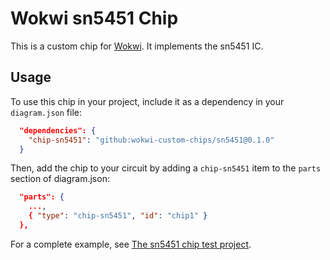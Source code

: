 # Wokwi sn5451 Chip

This is a custom chip for [Wokwi](https://wokwi.com/). It implements the sn5451 IC.

## Usage

To use this chip in your project, include it as a dependency in your `diagram.json` file:

```json
  "dependencies": {
    "chip-sn5451": "github:wokwi-custom-chips/sn5451@0.1.0"
  }
```

Then, add the chip to your circuit by adding a `chip-sn5451` item to the `parts` section of diagram.json:

```json
  "parts": {
    ...,
    { "type": "chip-sn5451", "id": "chip1" }
  },
```

For a complete example, see [The sn5451 chip test project](https://wokwi.com/projects/399517192859856897).
